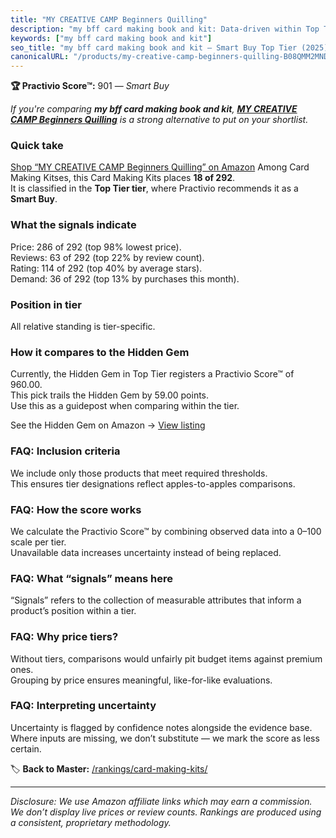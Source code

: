 ```yaml
---
title: "MY CREATIVE CAMP Beginners Quilling"
description: "my bff card making book and kit: Data-driven within Top Tier ranking using the Practivio Score™. Positioned by quality, value, demand, findability, momentum."
keywords: ["my bff card making book and kit"]
seo_title: "my bff card making book and kit — Smart Buy Top Tier (2025)"
canonicalURL: "/products/my-creative-camp-beginners-quilling-B08QMM2MND/"
---
```


**🏆 Practivio Score™:** 901 — _Smart Buy_


*If you're comparing **my bff card making book and kit**, **[MY CREATIVE CAMP Beginners Quilling](https://www.amazon.com/dp/B08QMM2MND?tag=practivio-20)** is a strong alternative to put on your shortlist.*
### Quick take
[Shop “MY CREATIVE CAMP Beginners Quilling” on Amazon](https://www.amazon.com/dp/B08QMM2MND?tag=practivio-20)
Among Card Making Kitses, this Card Making Kits places **18 of 292**.  
It is classified in the **Top Tier tier**, where Practivio recommends it as a **Smart Buy**.

### What the signals indicate
Price: 286 of 292 (top 98% lowest price).  
Reviews: 63 of 292 (top 22% by review count).  
Rating: 114 of 292 (top 40% by average stars).  
Demand: 36 of 292 (top 13% by purchases this month).

### Position in tier
All relative standing is tier-specific.

### How it compares to the Hidden Gem
Currently, the Hidden Gem in Top Tier registers a Practivio Score™ of 960.00.  
This pick trails the Hidden Gem by 59.00 points.  
Use this as a guidepost when comparing within the tier.  

See the Hidden Gem on Amazon → [View listing](https://www.amazon.com/dp/B0742JVGND?tag=practivio-20)

### FAQ: Inclusion criteria
We include only those products that meet required thresholds.  
This ensures tier designations reflect apples-to-apples comparisons.

### FAQ: How the score works
We calculate the Practivio Score™ by combining observed data into a 0–100 scale per tier.  
Unavailable data increases uncertainty instead of being replaced.

### FAQ: What “signals” means here
“Signals” refers to the collection of measurable attributes that inform a product’s position within a tier.

### FAQ: Why price tiers?
Without tiers, comparisons would unfairly pit budget items against premium ones.  
Grouping by price ensures meaningful, like-for-like evaluations.

### FAQ: Interpreting uncertainty
Uncertainty is flagged by confidence notes alongside the evidence base.  
Where inputs are missing, we don’t substitute — we mark the score as less certain.


🏷️ **Back to Master:** [/rankings/card-making-kits/](/rankings/card-making-kits/)

---
_Disclosure: We use Amazon affiliate links which may earn a commission. We don’t display live prices or review counts. Rankings are produced using a consistent, proprietary methodology._
